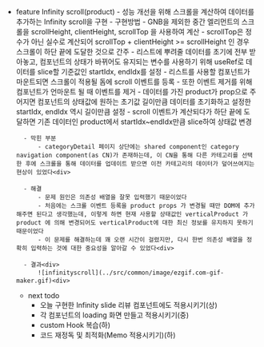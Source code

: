 - feature Infinity scroll(product)
        - 성능 개선을 위해 스크롤을 계산하여 데이터를 추가하는 Infinity scroll을 구현 
        - 구현방법
            - GNB을 제외한 중간 엘리먼트의 스크롤을 scrollHeight, clientHeight, scrollTop 을 사용하여 계산
            - scrollTop은 정수가 아닌 실수로 계산되어 scrollTop + clientHeight >= scrollHeight 인 경우 스크롤이 하단 끝에 도달한 것으로 간주
            - 리스트에 뿌려줄 데이터를 초기에 전부 받아놓고, 컴포넌트의 상태가 바뀌어도 유지되는 변수를 사용하기 위해 useRef로 데이터를 slice할 기준값인 startIdx, endIdx를 설정
            - 리스트를 사용할 컴포넌트가 마운트되면 스크롤이 적용될 돔에 scroll 이벤트를 등록
            - 또한 이벤트 제거를 위해 컴포넌트가 언마운트 될 때 이벤트를 제거
            - 데이터를 가진 product가 prop으로 주어지면 컴포넌트의 상태값에 원하는 초기값 길이만큼 데이터를 초기화하고 설정한 startIdx, endIdx 역시 길이만큼 설정
            - scroll 이벤트가 계산되다가 하단 끝에 도달하면 기존 데이터인 product에서 startIdx~endIdx만큼 slice하여 상태값 변경<div>

        - 막힌 부분
            - categoryDetail 페이지 상단에는 shared component인 category navigation component(as CN)가 존재하는데, 이 CN을 통해 다른 카테고리를 선택한 후에 스크롤을 통해 데이터를 업데이트 받으면 이전 카테고리의 데이터가 덮어쓰여지는 현상이 있었다<div>
        
        - 해결
            - 문제 원인은 의존성 배열을 잘못 입력했기 때문이었다
            - 처음에는 스크롤 이벤트 등록을 product props 가 변경될 때만 DOM에 추가해주면 된다고 생각했는데, 이렇게 하면 현재 사용할 상태값인 verticalProduct 가 product 에 의해 변경되어도 verticalProduct에 대한 최신 정보를 유지하지 못하기 때문이었다
            - 이 문제를 해결하는데 꽤 오랜 시간이 걸렸지만, 다시 한번 의존성 배열을 정확히 입력하는 것에 대한 중요성을 알아갈 수 있었다<div>

        - 결과<div>
            ![infinityscroll](../src/common/image/ezgif.com-gif-maker.gif)<div>

    - next todo
        - 오늘 구현한 Infinity slide 리뷰 컴포넌트에도 적용시키기(상)
        - 각 컴포넌트의 loading 화면 만들고 적용시키기(중)
        - custom Hook 복습(하)
        - 코드 재정독 및 최적화(Memo 적용시키기)(하)<div> 